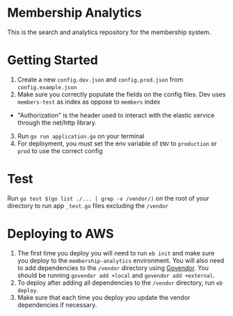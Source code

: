# Membership Analytics

This is the search and analytics repository for the membership system.

# Getting Started
1. Create a new `config.dev.json` and `config.prod.json` from `config.example.json`
2. Make sure you correctly populate the fields on the config files. Dev uses `members-test` as index as oppose to `members` index
  - "Authorization" is the header used to interact with the elastic service
    through the net/http library.
3. Run `go run application.go` on your terminal
4. For deployment, you must set the env variable of `ENV` to `production` or `prod` to use the correct config

# Test
Run `go test $(go list ./... | grep -v /vendor/)` on the root of your directory to run app `_test.go` files excluding the `/vendor`

# Deploying to AWS

1. The first time you deploy you will need to run `eb init` and make sure you deploy to the
`membership-analytics` environment. You will also need to add dependencies to the `/vendor`
directory using [Govendor](https://github.com/kardianos/govendor). You should be running
`govendor add +local` and `govendor add +external`.
2. To deploy after adding all dependencies to the `/vendor` directory, run `eb deploy`.
3. Make sure that each time you deploy you update the vendor dependencies if necessary.

